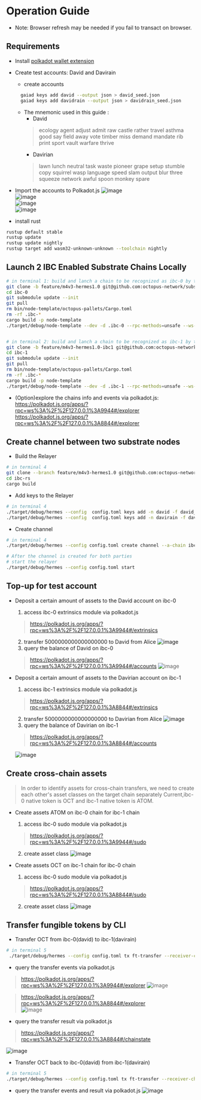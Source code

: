 # Operation Guide

* Note: Browser refresh may be needed if you fail to transact on browser.

## Requirements

- Install [polkadot wallet extension](https://polkadot.js.org/extension/)
- Create test accounts: David and Davirain
  - create accounts
  ```bash
    gaiad keys add david --output json > david_seed.json
    gaiad keys add davidrain --output json > davidrain_seed.json
  ```

  - The mnemonic used in this guide :
    - David   
    >ecology agent adjust admit raw castle rather travel asthma good say field away vote timber miss demand mandate rib print sport vault warfare thrive
    - Davirian   
    >lawn lunch neutral task waste pioneer grape setup stumble copy squirrel wasp language speed slam output blur three squeeze network awful spoon monkey spare  
- Import the accounts to Polkadot.js
  ![image](assets/import_step1.jpeg)  
  ![image](assets/import_step2.jpeg)  
  ![image](assets/import_step3.jpeg)  
  ![image](assets/import_step4.jpeg)  
  
- install rust
```bash
rustup default stable
rustup update
rustup update nightly
rustup target add wasm32-unknown-unknown --toolchain nightly
```
  
## Launch 2 IBC Enabled Substrate Chains Locally

```bash
# in terminal 1: build and lanch a chain to be recognized as ibc-0 by the relayer
git clone -b feature/m4v3-hermes1.0 git@github.com:octopus-network/substrate.git ibc-0
cd ibc-0
git submodule update --init
git pull
rm bin/node-template/octopus-pallets/Cargo.toml
rm -rf .ibc-*
cargo build -p node-template 
./target/debug/node-template --dev -d .ibc-0 --rpc-methods=unsafe --ws-external --enable-offchain-indexing true


# in terminal 2: build and lanch a chain to be recognized as ibc-1 by the relayer
git clone -b feature/m4v3-hermes1.0-ibc1 git@github.com:octopus-network/substrate.git  ibc-1
cd ibc-1
git submodule update --init
git pull
rm bin/node-template/octopus-pallets/Cargo.toml
rm -rf .ibc-*
cargo build -p node-template
./target/debug/node-template --dev -d .ibc-1 --rpc-methods=unsafe --ws-external --enable-offchain-indexing true --port 2033 --ws-port 8844

```
* (Option)explore the chains info and events via polkadot.js:   
    https://polkadot.js.org/apps/?rpc=ws%3A%2F%2F127.0.0.1%3A9944#/explorer  
    https://polkadot.js.org/apps/?rpc=ws%3A%2F%2F127.0.0.1%3A8844#/explorer


## Create channel between two substrate nodes
* Build the Relayer
```bash
# in terminal 4
git clone --branch feature/m4v3-hermes1.0 git@github.com:octopus-network/hermes.git ibc-rs
cd ibc-rs
cargo build
```
* Add keys to the Relayer
```bash
# in terminal 4
./target/debug/hermes --config  config.toml keys add -n david -f david_seed.json ibc-0
./target/debug/hermes --config  config.toml keys add -n davirain -f davirain_seed.json ibc-1

```
* Create channel 
```bash
# in terminal 4
./target/debug/hermes --config config.toml create channel --a-chain ibc-0 --b-chain ibc-1 --a-port transfer --b-port transfer --order unordered --new-client-connection 

# After the channel is created for both parties
# start the relayer
./target/debug/hermes --config config.toml start
```

## Top-up for test account
- Deposit a certain amount of assets to the David account on ibc-0
  1. access ibc-0 extrinsics module via polkadot.js  
  > https://polkadot.js.org/apps/?rpc=ws%3A%2F%2F127.0.0.1%3A9944#/extrinsics
  2. transfer 5000000000000000000 to David from Alice
  ![image](assets/d2d.jpeg)
  3. query the balance of David on ibc-0  
  > https://polkadot.js.org/apps/?rpc=ws%3A%2F%2F127.0.0.1%3A9944#/accounts
  ![image](assets/d_account.jpeg)

- Deposit a certain amount of assets to the Davirian account on ibc-1
  1. access ibc-1 extrinsics module via polkadot.js  
  > https://polkadot.js.org/apps/?rpc=ws%3A%2F%2F127.0.0.1%3A8844#/extrinsics
  2. transfer 5000000000000000000 to Davirian from Alice
  ![image](assets/d2dr.jpeg)
  3. query the balance of Davirian on ibc-1
  > https://polkadot.js.org/apps/?rpc=ws%3A%2F%2F127.0.0.1%3A8844#/accounts 

  ![image](assets/dr_account.jpeg)

## Create cross-chain assets 
>In order to identify assets for cross-chain transfers, we need to create each other's asset classes on the target chain separately
> Current,ibc-0 native token is OCT and ibc-1 native token is ATOM.

- Create assets ATOM on ibc-0 chain for ibc-1 chain  
  1. access ibc-0 sudo module via polkadot.js  
  > https://polkadot.js.org/apps/?rpc=ws%3A%2F%2F127.0.0.1%3A9944#/sudo   
  2. create asset class
![image](assets/ibc-0-cf.jpeg)
  
- Create assets OCT on ibc-1 chain for ibc-0 chain
  1. access ibc-0 sudo module via polkadot.js  
  > https://polkadot.js.org/apps/?rpc=ws%3A%2F%2F127.0.0.1%3A8844#/sudo 
  2. create asset class
![image](assets/ibc-1-cf.jpeg)

## Transfer fungible tokens by CLI
- Transfer OCT from ibc-0(david) to ibc-1(davirain)
```bash
# in terminal 5
 ./target/debug/hermes --config config.toml tx ft-transfer --receiver-chain ibc-1 --sender-chain ibc-0 --sender-port transfer --sender-channel channel-0 --amount 1000000000000000000 --denom OCT
```
- query the transfer events via polkadot.js  
> https://polkadot.js.org/apps/?rpc=ws%3A%2F%2F127.0.0.1%3A9944#/explorer 
![image](assets/ibc-0-se.jpeg)  

> https://polkadot.js.org/apps/?rpc=ws%3A%2F%2F127.0.0.1%3A8844#/explorer   
![image](assets/ibc-1-re.png) 
- query the transfer result via polkadot.js
> https://polkadot.js.org/apps/?rpc=ws%3A%2F%2F127.0.0.1%3A8844#/chainstate 

![image](assets/ibc-1-result.jpeg) 


- Transfer OCT back to ibc-0(david) from ibc-1(davirain)
```bash
# in terminal 5
./target/debug/hermes --config config.toml tx ft-transfer --receiver-chain ibc-0 --sender-chain ibc-1 --sender-port transfer --sender-channel channel-0 --amount 1000000000000000000 --denom transfer/channel-0/OCT
```
- query the transfer events and result via polkadot.js
![image](assets/ibc-1-back.jpeg)
